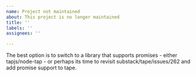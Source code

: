 ```yaml
---
name: Project not maintained
about: This project is no longer maintained
title: ''
labels: ''
assignees: ''

---
```


The best option is to switch to a library that supports promises - either tapjs/node-tap - or perhaps its time to revisit substack/tape/issues/262 and add promise support to tape.
